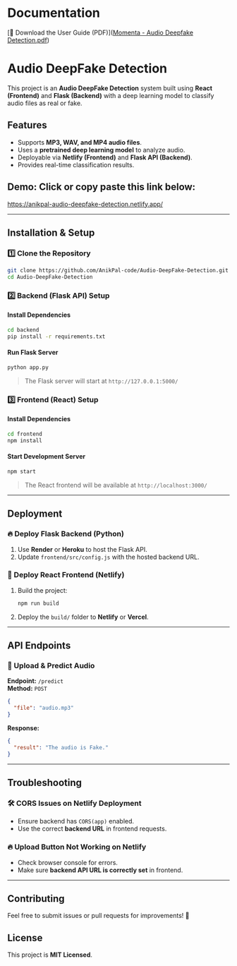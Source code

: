 # Documentation

[🔗 Download the User Guide (PDF)]([Momenta - Audio Deepfake Detection.pdf](https://github.com/AnikPal-code/Audio-DeepFake-Detection/blob/main/Momenta%20-%20Audio%20Deepfake%20Detection.pdf))

# Audio DeepFake Detection

This project is an **Audio DeepFake Detection** system built using **React (Frontend)** and **Flask (Backend)** with a deep learning model to classify audio files as real or fake.

## Features
- Supports **MP3, WAV, and MP4 audio files**.
- Uses a **pretrained deep learning model** to analyze audio.
- Deployable via **Netlify (Frontend)** and **Flask API (Backend)**.
- Provides real-time classification results.

## Demo: Click or copy paste this link below:
https://anikpal-audio-deepfake-detection.netlify.app/

---
## Installation & Setup

### 1️⃣ Clone the Repository
```bash
git clone https://github.com/AnikPal-code/Audio-DeepFake-Detection.git
cd Audio-DeepFake-Detection
```

### 2️⃣ Backend (Flask API) Setup

#### Install Dependencies
```bash
cd backend
pip install -r requirements.txt
```

#### Run Flask Server
```bash
python app.py
```
> The Flask server will start at `http://127.0.0.1:5000/`

### 3️⃣ Frontend (React) Setup

#### Install Dependencies
```bash
cd frontend
npm install
```

#### Start Development Server
```bash
npm start
```
> The React frontend will be available at `http://localhost:3000/`

---
## Deployment

### 🔥 Deploy Flask Backend (Python)
1. Use **Render** or **Heroku** to host the Flask API.
2. Update `frontend/src/config.js` with the hosted backend URL.

### 🚀 Deploy React Frontend (Netlify)
1. Build the project:
   ```bash
   npm run build
   ```
2. Deploy the `build/` folder to **Netlify** or **Vercel**.

---
## API Endpoints

### 🔹 Upload & Predict Audio
**Endpoint:** `/predict`  
**Method:** `POST`
```json
{
  "file": "audio.mp3"
}
```
**Response:**
```json
{
  "result": "The audio is Fake."
}
```

---
## Troubleshooting

### 🛠 CORS Issues on Netlify Deployment
- Ensure backend has `CORS(app)` enabled.
- Use the correct **backend URL** in frontend requests.

### 🔥 Upload Button Not Working on Netlify
- Check browser console for errors.
- Make sure **backend API URL is correctly set** in frontend.

---
## Contributing
Feel free to submit issues or pull requests for improvements! 🎯

## License
This project is **MIT Licensed**.

